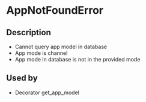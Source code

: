 # AppNotFoundError

## Description
- Cannot query app model in database
- App mode is channel
- App mode in database is not in the provided mode

## Used by
- Decorator get_app_model